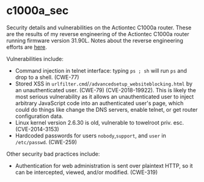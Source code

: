 # c1000a_sec
Security details and vulnerabilities on the Actiontec C1000a router.
These are the results of my reverse engineering of the Actiontec C1000a router running firmware version 31.90L. Notes about
the reverse engineering efforts are [here](notes.txt).

Vulnerabilities include:
* Command injection in telnet interface: typing `ps ; sh` will run `ps` and drop to a shell. (CWE-77)
* Stored XSS in `urlfilter.cmd`/`/advancedsetup_websiteblocking.html` by an unauthenticated user. (CWE-79)
(CVE-2018-19922). This is likely the most serious vulnerability as it allows an unauthenticated user
to inject arbitrary JavaScript code into an authenticated user's page, which could do things like change
the DNS servers, enable telnet, or get router configuration data.
* Linux kernel version 2.6.30 is old, vulnerable to towelroot priv. esc. (CVE-2014-3153)
* Hardcoded passwords for users `nobody`,`support`, and `user` in `/etc/passwd`. (CWE-259)

Other security bad practices include:
* Authentication for web administration is sent over plaintext HTTP, so it can be intercepted, viewed, and/or modified. (CWE-319)
